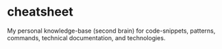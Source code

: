 # cheatsheet

My personal knowledge-base (second brain) for code-snippets, patterns, commands, technical documentation, and technologies.

